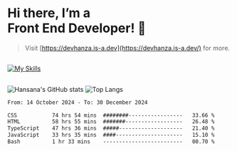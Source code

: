 # Hi there, I’m a<br>Front End Developer! 👋
> Visit [https://devhanza.is-a.dev](https://devhanza.is-a.dev/) for more.

##
[![My Skills](https://skillicons.dev/icons?i=html,css,js,tailwind,sass,bootstrap,ts,angular,nodejs,express,py,wordpress,figma,ps)](https://hansana.is-a.dev)
##
![Hansana's GitHub stats](https://github-readme-stats.vercel.app/api?username=DevHanza\&hide=issues\&show_icons=true&theme=dark)
![Top Langs](https://github-readme-stats.vercel.app/api/top-langs/?username=DevHanza\&layout=compact&theme=dark)

<!--START_SECTION:waka-->

```txt
From: 14 October 2024 - To: 30 December 2024

CSS           74 hrs 54 mins  ########-----------------   33.66 %
HTML          58 hrs 55 mins  #######------------------   26.48 %
TypeScript    47 hrs 36 mins  #####--------------------   21.40 %
JavaScript    33 hrs 35 mins  ####---------------------   15.10 %
Bash          1 hr 33 mins    -------------------------   00.70 %
```

<!--END_SECTION:waka-->

